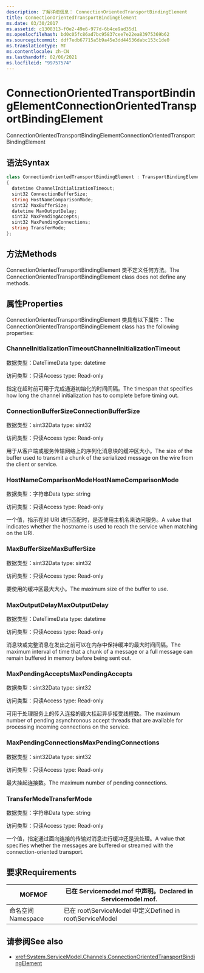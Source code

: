 ```yaml
---
description: 了解详细信息： ConnectionOrientedTransportBindingElement
title: ConnectionOrientedTransportBindingElement
ms.date: 03/30/2017
ms.assetid: c1308313-f0e2-49e6-977d-6b4ce9ad35d1
ms.openlocfilehash: bd0c05fc86ad7bc95837cee7e22ea83975369b62
ms.sourcegitcommit: ddf7edb67715a5b9a45e3dd44536dabc153c1de0
ms.translationtype: MT
ms.contentlocale: zh-CN
ms.lasthandoff: 02/06/2021
ms.locfileid: "99757574"
---
```

# <a name="connectionorientedtransportbindingelement"></a><span data-ttu-id="53c76-103">ConnectionOrientedTransportBindingElement</span><span class="sxs-lookup"><span data-stu-id="53c76-103">ConnectionOrientedTransportBindingElement</span></span>

<span data-ttu-id="53c76-104">ConnectionOrientedTransportBindingElement</span><span class="sxs-lookup"><span data-stu-id="53c76-104">ConnectionOrientedTransportBindingElement</span></span>  
  
## <a name="syntax"></a><span data-ttu-id="53c76-105">语法</span><span class="sxs-lookup"><span data-stu-id="53c76-105">Syntax</span></span>  
  
```csharp
class ConnectionOrientedTransportBindingElement : TransportBindingElement  
{  
  datetime ChannelInitializationTimeout;  
  sint32 ConnectionBufferSize;  
  string HostNameComparisonMode;  
  sint32 MaxBufferSize;  
  datetime MaxOutputDelay;  
  sint32 MaxPendingAccepts;  
  sint32 MaxPendingConnections;  
  string TransferMode;  
};  
```  
  
## <a name="methods"></a><span data-ttu-id="53c76-106">方法</span><span class="sxs-lookup"><span data-stu-id="53c76-106">Methods</span></span>  

 <span data-ttu-id="53c76-107">ConnectionOrientedTransportBindingElement 类不定义任何方法。</span><span class="sxs-lookup"><span data-stu-id="53c76-107">The ConnectionOrientedTransportBindingElement class does not define any methods.</span></span>  
  
## <a name="properties"></a><span data-ttu-id="53c76-108">属性</span><span class="sxs-lookup"><span data-stu-id="53c76-108">Properties</span></span>  

 <span data-ttu-id="53c76-109">ConnectionOrientedTransportBindingElement 类具有以下属性：</span><span class="sxs-lookup"><span data-stu-id="53c76-109">The ConnectionOrientedTransportBindingElement class has the following properties:</span></span>  
  
### <a name="channelinitializationtimeout"></a><span data-ttu-id="53c76-110">ChannelInitializationTimeout</span><span class="sxs-lookup"><span data-stu-id="53c76-110">ChannelInitializationTimeout</span></span>  

 <span data-ttu-id="53c76-111">数据类型：DateTime</span><span class="sxs-lookup"><span data-stu-id="53c76-111">Data type: datetime</span></span>  
  
 <span data-ttu-id="53c76-112">访问类型：只读</span><span class="sxs-lookup"><span data-stu-id="53c76-112">Access type: Read-only</span></span>  
  
 <span data-ttu-id="53c76-113">指定在超时前可用于完成通道初始化的时间间隔。</span><span class="sxs-lookup"><span data-stu-id="53c76-113">The timespan that specifies how long the channel initialization has to complete before timing out.</span></span>  
  
### <a name="connectionbuffersize"></a><span data-ttu-id="53c76-114">ConnectionBufferSize</span><span class="sxs-lookup"><span data-stu-id="53c76-114">ConnectionBufferSize</span></span>  

 <span data-ttu-id="53c76-115">数据类型：sint32</span><span class="sxs-lookup"><span data-stu-id="53c76-115">Data type: sint32</span></span>  
  
 <span data-ttu-id="53c76-116">访问类型：只读</span><span class="sxs-lookup"><span data-stu-id="53c76-116">Access type: Read-only</span></span>  
  
 <span data-ttu-id="53c76-117">用于从客户端或服务传输网络上的序列化消息块的缓冲区大小。</span><span class="sxs-lookup"><span data-stu-id="53c76-117">The size of the buffer used to transmit a chunk of the serialized message on the wire from the client or service.</span></span>  
  
### <a name="hostnamecomparisonmode"></a><span data-ttu-id="53c76-118">HostNameComparisonMode</span><span class="sxs-lookup"><span data-stu-id="53c76-118">HostNameComparisonMode</span></span>  

 <span data-ttu-id="53c76-119">数据类型：字符串</span><span class="sxs-lookup"><span data-stu-id="53c76-119">Data type: string</span></span>  
  
 <span data-ttu-id="53c76-120">访问类型：只读</span><span class="sxs-lookup"><span data-stu-id="53c76-120">Access type: Read-only</span></span>  
  
 <span data-ttu-id="53c76-121">一个值，指示在对 URI 进行匹配时，是否使用主机名来访问服务。</span><span class="sxs-lookup"><span data-stu-id="53c76-121">A value that indicates whether the hostname is used to reach the service when matching on the URI.</span></span>  
  
### <a name="maxbuffersize"></a><span data-ttu-id="53c76-122">MaxBufferSize</span><span class="sxs-lookup"><span data-stu-id="53c76-122">MaxBufferSize</span></span>  

 <span data-ttu-id="53c76-123">数据类型：sint32</span><span class="sxs-lookup"><span data-stu-id="53c76-123">Data type: sint32</span></span>  
  
 <span data-ttu-id="53c76-124">访问类型：只读</span><span class="sxs-lookup"><span data-stu-id="53c76-124">Access type: Read-only</span></span>  
  
 <span data-ttu-id="53c76-125">要使用的缓冲区最大大小。</span><span class="sxs-lookup"><span data-stu-id="53c76-125">The maximum size of the buffer to use.</span></span>  
  
### <a name="maxoutputdelay"></a><span data-ttu-id="53c76-126">MaxOutputDelay</span><span class="sxs-lookup"><span data-stu-id="53c76-126">MaxOutputDelay</span></span>  

 <span data-ttu-id="53c76-127">数据类型：DateTime</span><span class="sxs-lookup"><span data-stu-id="53c76-127">Data type: datetime</span></span>  
  
 <span data-ttu-id="53c76-128">访问类型：只读</span><span class="sxs-lookup"><span data-stu-id="53c76-128">Access type: Read-only</span></span>  
  
 <span data-ttu-id="53c76-129">消息块或完整消息在发出之前可以在内存中保持缓冲的最大时间间隔。</span><span class="sxs-lookup"><span data-stu-id="53c76-129">The maximum interval of time that a chunk of a message or a full message can remain buffered in memory before being sent out.</span></span>  
  
### <a name="maxpendingaccepts"></a><span data-ttu-id="53c76-130">MaxPendingAccepts</span><span class="sxs-lookup"><span data-stu-id="53c76-130">MaxPendingAccepts</span></span>  

 <span data-ttu-id="53c76-131">数据类型：sint32</span><span class="sxs-lookup"><span data-stu-id="53c76-131">Data type: sint32</span></span>  
  
 <span data-ttu-id="53c76-132">访问类型：只读</span><span class="sxs-lookup"><span data-stu-id="53c76-132">Access type: Read-only</span></span>  
  
 <span data-ttu-id="53c76-133">可用于处理服务上的传入连接的最大挂起异步接受线程数。</span><span class="sxs-lookup"><span data-stu-id="53c76-133">The maximum number of pending asynchronous accept threads that are available for processing incoming connections on the service.</span></span>  
  
### <a name="maxpendingconnections"></a><span data-ttu-id="53c76-134">MaxPendingConnections</span><span class="sxs-lookup"><span data-stu-id="53c76-134">MaxPendingConnections</span></span>  

 <span data-ttu-id="53c76-135">数据类型：sint32</span><span class="sxs-lookup"><span data-stu-id="53c76-135">Data type: sint32</span></span>  
  
 <span data-ttu-id="53c76-136">访问类型：只读</span><span class="sxs-lookup"><span data-stu-id="53c76-136">Access type: Read-only</span></span>  
  
 <span data-ttu-id="53c76-137">最大挂起连接数。</span><span class="sxs-lookup"><span data-stu-id="53c76-137">The maximum number of pending connections.</span></span>  
  
### <a name="transfermode"></a><span data-ttu-id="53c76-138">TransferMode</span><span class="sxs-lookup"><span data-stu-id="53c76-138">TransferMode</span></span>  

 <span data-ttu-id="53c76-139">数据类型：字符串</span><span class="sxs-lookup"><span data-stu-id="53c76-139">Data type: string</span></span>  
  
 <span data-ttu-id="53c76-140">访问类型：只读</span><span class="sxs-lookup"><span data-stu-id="53c76-140">Access type: Read-only</span></span>  
  
 <span data-ttu-id="53c76-141">一个值，指定通过面向连接的传输对消息进行缓冲还是流处理。</span><span class="sxs-lookup"><span data-stu-id="53c76-141">A value that specifies whether the messages are buffered or streamed with the connection-oriented transport.</span></span>  
  
## <a name="requirements"></a><span data-ttu-id="53c76-142">要求</span><span class="sxs-lookup"><span data-stu-id="53c76-142">Requirements</span></span>  
  
|<span data-ttu-id="53c76-143">MOF</span><span class="sxs-lookup"><span data-stu-id="53c76-143">MOF</span></span>|<span data-ttu-id="53c76-144">已在 Servicemodel.mof 中声明。</span><span class="sxs-lookup"><span data-stu-id="53c76-144">Declared in Servicemodel.mof.</span></span>|  
|---------|-----------------------------------|  
|<span data-ttu-id="53c76-145">命名空间</span><span class="sxs-lookup"><span data-stu-id="53c76-145">Namespace</span></span>|<span data-ttu-id="53c76-146">已在 root\ServiceModel 中定义</span><span class="sxs-lookup"><span data-stu-id="53c76-146">Defined in root\ServiceModel</span></span>|  
  
## <a name="see-also"></a><span data-ttu-id="53c76-147">请参阅</span><span class="sxs-lookup"><span data-stu-id="53c76-147">See also</span></span>

- <xref:System.ServiceModel.Channels.ConnectionOrientedTransportBindingElement>
